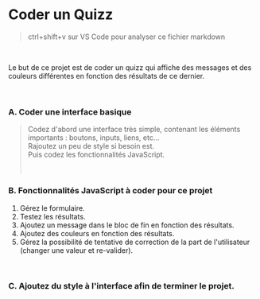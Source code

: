 # Coder un Quizz

> ctrl+shift+v sur VS Code pour analyser ce fichier markdown

<br>

Le but de ce projet est de coder un quizz qui affiche des messages et des couleurs différentes en fonction des résultats de ce dernier.

<br>

### A. Coder une interface basique

> Codez d'abord une interface très simple, contenant les éléments importants : boutons, inputs, liens, etc... <br>
> Rajoutez un peu de style si besoin est.
> <br>
> Puis codez les fonctionnalités JavaScript.
>
> <br>

### B. Fonctionnalités JavaScript à coder pour ce projet

1. Gérez le formulaire.
2. Testez les résultats.
3. Ajoutez un message dans le bloc de fin en fonction des résultats.
4. Ajoutez des couleurs en fonction des résultats.
5. Gérez la possibilité de tentative de correction de la part de l'utilisateur (changer une valeur et re-valider).

<br>

### C. Ajoutez du style à l'interface afin de terminer le projet.
